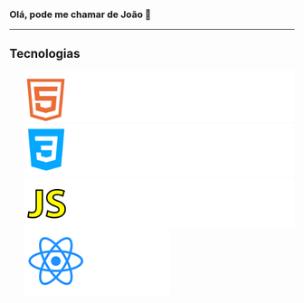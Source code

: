 ### Olá, pode me chamar de João 👋
<hr/>

<!-- ![Top Langs](https://github-readme-stats.vercel.app/api/top-langs/?username=jvmartinsdaSilva&langs_count=8) -->

<h2>Tecnologias </h2>
<ul>
      <img src="https://github.com/jvmartinsdaSilva/jvmartinsdaSilva/blob/main/html.svg" >
      <br />
      <img src="https://github.com/jvmartinsdaSilva/jvmartinsdaSilva/blob/main/css.svg" >
      <br/>
      <img src="https://github.com/jvmartinsdaSilva/jvmartinsdaSilva/blob/main/js.svg" >
      <br/>
      <img src="https://github.com/jvmartinsdaSilva/jvmartinsdaSilva/blob/main/react.svg" >
</ul>
